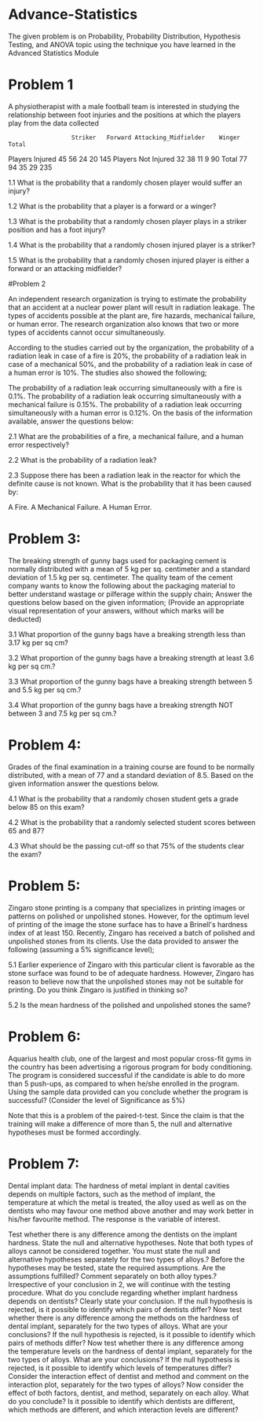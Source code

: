 # Advance-Statistics
The given problem is on Probability, Probability Distribution, Hypothesis Testing, and ANOVA topic using the technique you have learned in the Advanced Statistics Module


# Problem 1

A physiotherapist with a male football team is interested in studying the relationship between foot injuries and the positions at which the players play from the data collected

 
	                  Striker	Forward	Attacking_Midfielder	Winger	Total
Players Injured	      45	    56	    24	                 20	      145
Players Not Injured	  32	    38	    11	                  9	       90
Total	  	            77      94	    35	                 29	      235
					


1.1 What is the probability that a randomly chosen player would suffer an injury?

1.2 What is the probability that a player is a forward or a winger?

1.3 What is the probability that a randomly chosen player plays in a striker position and has a foot injury?

1.4 What is the probability that a randomly chosen injured player is a striker?

1.5 What is the probability that a randomly chosen injured player is either a forward or an attacking midfielder? 

 

#Problem 2

An independent research organization is trying to estimate the probability that an accident at a nuclear power plant will result in radiation leakage. The types of accidents possible at the plant are, fire hazards, mechanical failure, or human error. The research organization also knows that two or more types of accidents cannot occur simultaneously.

According to the studies carried out by the organization, the probability of a radiation leak in case of a fire is 20%, the probability of a radiation leak in case of a mechanical 50%, and the probability of a radiation leak in case of a human error is 10%. The studies also showed the following;

The probability of a radiation leak occurring simultaneously with a fire is 0.1%.
The probability of a radiation leak occurring simultaneously with a mechanical failure is 0.15%.
The probability of a radiation leak occurring simultaneously with a human error is 0.12%.
On the basis of the information available, answer the questions below:

2.1 What are the probabilities of a fire, a mechanical failure, and a human error respectively?

2.2 What is the probability of a radiation leak?

2.3 Suppose there has been a radiation leak in the reactor for which the definite cause is not known. What is the probability that it has been caused by:

A Fire.
A Mechanical Failure.
A Human Error.
 

# Problem 3:

The breaking strength of gunny bags used for packaging cement is normally distributed with a mean of 5 kg per sq. centimeter and a standard deviation of 1.5 kg per sq. centimeter. The quality team of the cement company wants to know the following about the packaging material to better understand wastage or pilferage within the supply chain; Answer the questions below based on the given information; (Provide an appropriate visual representation of your answers, without which marks will be deducted)


3.1 What proportion of the gunny bags have a breaking strength less than 3.17 kg per sq cm?

3.2 What proportion of the gunny bags have a breaking strength at least 3.6 kg per sq cm.?

3.3 What proportion of the gunny bags have a breaking strength between 5 and 5.5 kg per sq cm.?

3.4 What proportion of the gunny bags have a breaking strength NOT between 3 and 7.5 kg per sq cm.?

 

# Problem 4:

Grades of the final examination in a training course are found to be normally distributed, with a mean of 77 and a standard deviation of 8.5. Based on the given information answer the questions below.

4.1 What is the probability that a randomly chosen student gets a grade below 85 on this exam?

4.2 What is the probability that a randomly selected student scores between 65 and 87?

4.3 What should be the passing cut-off so that 75% of the students clear the exam?


# Problem 5:

Zingaro stone printing is a company that specializes in printing images or patterns on polished or unpolished stones. However, for the optimum level of printing of the image the stone surface has to have a Brinell's hardness index of at least 150. Recently, Zingaro has received a batch of polished and unpolished stones from its clients. Use the data provided to answer the following (assuming a 5% significance level);


5.1 Earlier experience of Zingaro with this particular client is favorable as the stone surface was found to be of adequate hardness. However, Zingaro has reason to believe now that the unpolished stones may not be suitable for printing. Do you think Zingaro is justified in thinking so?

5.2 Is the mean hardness of the polished and unpolished stones the same?

# Problem 6:

Aquarius health club, one of the largest and most popular cross-fit gyms in the country has been advertising a rigorous program for body conditioning. The program is considered successful if the candidate is able to do more than 5 push-ups, as compared to when he/she enrolled in the program. Using the sample data provided can you conclude whether the program is successful? (Consider the level of Significance as 5%)

Note that this is a problem of the paired-t-test. Since the claim is that the training will make a difference of more than 5, the null and alternative hypotheses must be formed accordingly.


# Problem 7:

Dental implant data: The hardness of metal implant in dental cavities depends on multiple factors, such as the method of implant, the temperature at which the metal is treated, the alloy used as well as on the dentists who may favour one method above another and may work better in his/her favourite method. The response is the variable of interest.

Test whether there is any difference among the dentists on the implant hardness. State the null and alternative hypotheses. Note that both types of alloys cannot be considered together. You must state the null and alternative hypotheses separately for the two types of alloys.?
Before the hypotheses may be tested, state the required assumptions. Are the assumptions fulfilled? Comment separately on both alloy types.? 
Irrespective of your conclusion in 2, we will continue with the testing procedure. What do you conclude regarding whether implant hardness depends on dentists? Clearly state your conclusion. If the null hypothesis is rejected, is it possible to identify which pairs of dentists differ?
Now test whether there is any difference among the methods on the hardness of dental implant, separately for the two types of alloys. What are your conclusions? If the null hypothesis is rejected, is it possible to identify which pairs of methods differ?
Now test whether there is any difference among the temperature levels on the hardness of dental implant, separately for the two types of alloys. What are your conclusions? If the null hypothesis is rejected, is it possible to identify which levels of temperatures differ?
Consider the interaction effect of dentist and method and comment on the interaction plot, separately for the two types of alloys?
Now consider the effect of both factors, dentist, and method, separately on each alloy. What do you conclude? Is it possible to identify which dentists are different, which methods are different, and which interaction levels are different?
